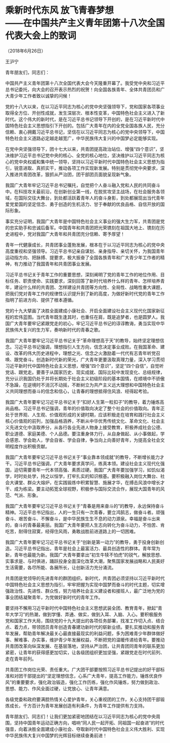# 乘新时代东风 放飞青春梦想<br/>——在中国共产主义青年团第十八次全国代表大会上的致词
<p id="hint">（2018年6月26日）</p>
<p id="hint">王沪宁</p>

青年朋友们，同志们：

中国共产主义青年团第十八次全国代表大会今天隆重开幕了。我受党中央和习近平总书记委托，向大会的召开表示热烈的祝贺！向全国各族青年、全体共青团员和广大青少年工作者致以诚挚的问候！

党的十八大以来，在以习近平同志为核心的党中央坚强领导下，党和国家各项事业取得全方位、开创性成就，发生深层次、根本性变革，中国特色社会主义进入了新时代。这个伟大的新时代，是在习近平总书记领导下开创的，是在习近平新时代中国特色社会主义思想指引下开创的。包括广大青年在内的全党全国各族人民，充分信赖、衷心拥戴习近平总书记，坚信在以习近平同志为核心的党中央领导下，中国特色社会主义道路必定越走越宽广，中华民族伟大复兴的中国梦必定能够实现。

在党中央坚强领导下，团十七大以来，共青团提高政治站位、增强“四个意识”，坚决维护习近平总书记党中央的核心、全党的核心地位，坚决维护以习近平同志为核心的党中央权威和集中统一领导，坚持以习近平新时代中国特色社会主义思想为指引，锐意进取、真抓实干，推动各项工作实现新发展。特别是贯彻党中央要求，深入推进共青团改革，狠抓从严治团，团干部团员面貌呈现新气象。

我国广大青年牢记习近平总书记嘱托，自觉把个人奋斗融入党和人民的共同奋斗中。在科技攻关最前沿，在创新创业第一线，在脱贫攻坚主战场，在社会服务各领域，在国际交往大舞台，到处都活跃着青年人的奋斗身影，到处都展现出当代青年爱党爱国的坚定信念、勇于创造的生机活力、甘于奉献的优良品格、自信开放的国际形象。

事实充分证明，我国广大青年是中国特色社会主义事业的强大生力军，共青团是党的忠实助手和忠诚后备军。中国青年和共青团把光荣镌刻在祖国大地上、镌刻在历史进程中，党对我国广大青年和共青团充分信赖、寄予厚望！

青年一代健康成长，共青团事业蓬勃发展，根本在于以习近平同志为核心的党中央高度重视和坚强领导。习近平总书记亲自谋划、亲身指导、亲切关怀，为我国青年运动指方向、把脉搏、提要求，极大振奋了全国各族青年和广大青少年工作者的精神，有力推动了我国青年和共青团事业发展。

习近平总书记关于青年工作的重要思想，深刻阐明了党的青年工作的地位作用、目标任务、职责使命、实践要求，深刻回答了新时代培养什么样的青年、怎样培养青年，建设什么样的共青团、怎样建设共青团等方向性、全局性、战略性重大课题，把我们党对青年工作的规律性认识提升到了新的高度，为做好新时代党的青年工作指明了前进方向、提供了根本遵循。

党的十九大擘画了决胜全面建成小康社会、开启全面建设社会主义现代化国家新征程的宏伟蓝图。当代青年既生逢其时，也重任在肩，既是追梦者，也是圆梦人。我国广大青年要牢记紧跟党走的初心，牢记习近平总书记的谆谆教诲，勇当实现中华民族伟大复兴的生力军，奏响新时代的青春之歌。

我国广大青年要牢记习近平总书记关于“革命理想高于天”的教导，始终坚定理想信念。习近平总书记强调，理想指引人生方向，信念决定事业成败。在我国革命、建设、改革的伟大历史进程中，理想之光、信念之火激励着一代代有志青年听党召唤、跟党奋斗。创造新时代新的荣光，广大青年更要汲取真理力量，深入学习贯彻习近平新时代中国特色社会主义思想，增强“四个意识”，坚定“四个自信”，自觉听党话、跟党走。要善于从国家历史、现实成就、国际比较中发现变化、总结规律，充分认识我国仍处于并将长期处于社会主义初级阶段的基本国情，在顺境中不骄傲不急躁，在逆境时不消沉不动摇，不断树立为共产主义远大理想和中国特色社会主义共同理想而奋斗的信念和信心，让青春的理想抵得住风浪、经得起考验。

我国广大青年要牢记习近平总书记关于“扣好人生第一粒扣子”的教导，着力锤炼高尚品格。习近平总书记强调，青年的价值取向决定了整个社会的价值取向。青年正处于世界观、人生观、价值观形成的关键时期，应该积极走在培育和践行社会主义核心价值观的前列，加强品格涵养，不断从中华优秀传统文化、革命文化、社会主义先进文化中汲取养分，从各行各业先进人物身上接受教育，积极养成社会公德、职业道德、家庭美德、个人品德。要注重身体力行，从自身做起、从小事做起，学会感恩、学会助人，学会自省、学会自律，争当向上向善好青年，为提高全社会文明程度作出积极贡献。

我国广大青年要牢记习近平总书记关于“事业靠本领成就”的教导，不断增长能力才干。习近平总书记强调，广大青年要求真学问，练真本领。建设社会主义现代化强国，迫切需要青年一代本领高强、素质过硬。我国广大青年要加强学习，如饥似渴学，时时处处学，持之以恒学，打牢扎实的知识根基。要积极融入岗位大舞台、社会大课堂、群众大熔炉，在实践锻炼中积累智慧、施展才华，在搏击风浪中增长才干、成为栋梁。要主动拓宽全球视野，积极参与国际交流合作，展现大国青年的风范、气派、形象。

我国广大青年要牢记习近平总书记关于“青春是用来奋斗的”的教导，永远保持奋斗精神。习近平总书记指出，人的一生只有一次青春，要立鸿鹄志，做奋斗者。顽强奋斗、艰苦奋斗、不懈奋斗，是中华民族生生不息的动力源泉。幸福是奋斗出来的，奋斗的青春最美丽。我国广大青年要把人生志向转化为奋斗动力，不怕苦、肯吃苦，耐得住寂寞，经得住风雨，勇敢战胜前进道路上的一切困难。

我国广大青年要牢记习近平总书记关于“创新是第一动力”的教导，勇于投身创新创造。习近平总书记指出，青年是社会上最富活力、最具创造性的群体。青年常为新，青年也最能为新。我国广大青年要拿出“初生牛犊不怕虎”的锐气，解放思想、实事求是、与时俱进，踊跃投身全面深化改革大潮，聚焦国家发展战略和人民美好生活需要，各尽所能、各展所长，让创新活力充分涌流。

共青团是党领导的先进青年的群团组织。新时代，共青团必须坚持以习近平新时代中国特色社会主义思想为指引，牢牢把握为实现中国梦而奋斗的时代主题，切实增强政治性、先进性、群众性，努力培养社会主义建设者和接班人，最广泛地为党的事业团结凝聚青年，为党做好新时代的青年工作。

要坚持不懈用习近平新时代中国特色社会主义思想武装全团、教育青年，掀起“青年大学习”的热潮，做到学懂、弄通、做实，做到入耳、入脑、入心。要积极服务党和国家工作大局，围绕党的十九大提出的各项任务部署，找准工作切入点、结合点、着力点，带领团员青年创造青春建功新时代的崭新业绩。要扎实推动和服务青年发展，帮助青年解决最关心最直接最现实的利益问题，多为困难青少年群体做好事、解难事、办实事，维护青少年发展权益，不断把党的温暖传递给青年。要推动共青团改革向纵深发展、在基层落地，坚持从严治团，让共青团同青年的联系更加紧密，让青年的获得感更加切实，让各级团组织更加坚强，紧跟党走在时代前列、走在青年前列。

共青团工作岗位光荣、责任重大。广大团干部要按照习近平总书记提出的好干部标准和对团干部提出的“坚定理想信念，心系广大青年，提高工作能力，锤炼优良作风”的重要要求，强化政治锻造，强化工作历练，强化作风锤炼，努力做到政治、思想、能力、作风全面过硬，让党放心、让青年满意。

各级党委和政府要满腔热情关心爱护青年，关心重视团的工作，关心支持团干部锻炼成长，千方百计为青年发展创造有利条件，为青年工作提供有力支持。

青年朋友们、同志们！让我们更加紧密地团结在以习近平同志为核心的党中央周围，坚持中国青年运动正确方向，唱响“同人民一起开拓、同祖国一起奋进”的时代强音，向着决胜全面建成小康社会、夺取新时代中国特色社会主义伟大胜利、实现中华民族伟大复兴中国梦的光辉目标继续奋勇前进！
